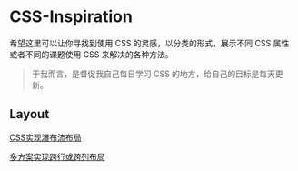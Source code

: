 # CSS-Inspiration

希望这里可以让你寻找到使用 CSS 的灵感，以分类的形式，展示不同 CSS 属性或者不同的课题使用 CSS 来解决的各种方法。

> 于我而言，是督促我自己每日学习 CSS 的地方，给自己的目标是每天更新。

## Layout

[CSS实现瀑布流布局](https://codepen.io/Chokcoco/pen/wYgYXX)

[多方案实现跨行或跨列布局](https://codepen.io/Chokcoco/pen/BqWXQB)
